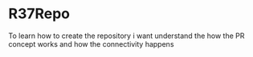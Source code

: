 # R37Repo
To learn how to create the repository
i want understand the how the PR concept works and how the connectivity happens

